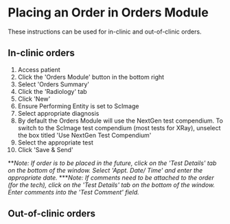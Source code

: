 # Placing an Order in Orders Module

These instructions can be used for in-clinic and out-of-clinic orders.

## In-clinic orders

1. Access patient
2. Click the 'Orders Module' button in the bottom right
3. Select 'Orders Summary'
4. Click the 'Radiology' tab
5. Click 'New'
6. Ensure Performing Entity is set to ScImage
7. Select appropriate diagnosis
8. By default the Orders Module will use the NextGen test compendium. To switch to the ScImage test compendium (most tests for XRay), unselect the box titled 'Use NextGen Test Compendium'
9. Select the appropriate test
10. Click 'Save & Send'

***Note: If order is to be placed in the future, click on the 'Test Details' tab on the bottom of the window. Select 'Appt. Date/ Time' and enter the appropriate date.*
****Note: If comments need to be attached to the order (for the tech), click on the 'Test Details' tab on the bottom of the window. Enter comments into the 'Test Comment' field.*

## Out-of-clinic orders
